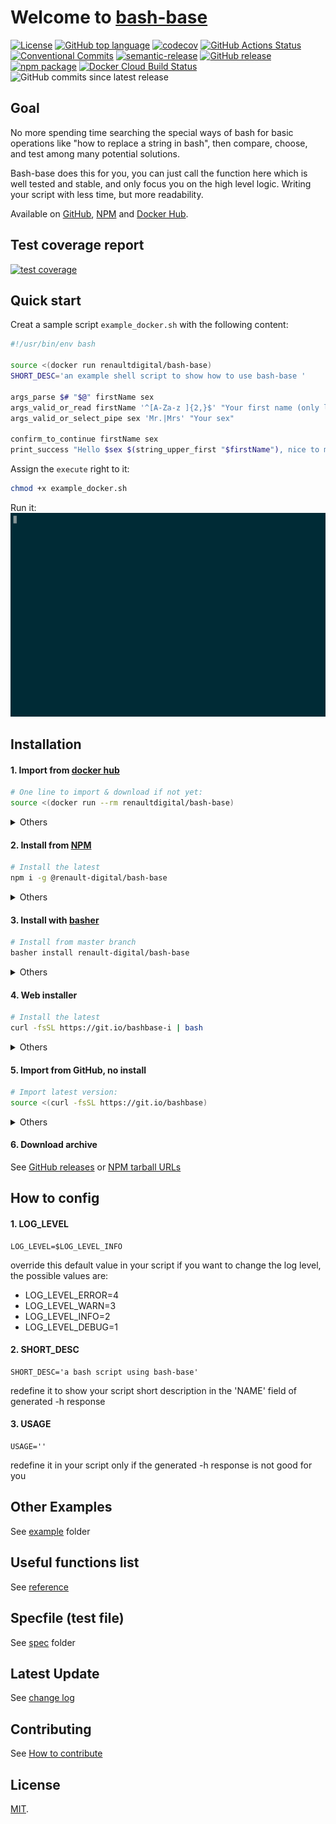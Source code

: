 # Welcome to [bash-base](https://renault-digital.github.io/bash-base)

[![License](https://img.shields.io/github/license/renault-digital/bash-base.svg)](https://github.com/renault-digital/bash-base/blob/master/LICENSE)
[![GitHub top language](https://img.shields.io/github/languages/top/renault-digital/bash-base.svg)](https://github.com/renault-digital/bash-base/search?l=Shell)
[![codecov](https://codecov.io/gh/renault-digital/bash-base/branch/master/graph/badge.svg)](https://codecov.io/gh/renault-digital/bash-base)
[![GitHub Actions Status](https://img.shields.io/github/workflow/status/renault-digital/bash-base/cicd?label=GithubActions)](https://github.com/renault-digital/bash-base/actions)
[![Conventional Commits](https://img.shields.io/badge/Conventional%20Commits-1.0.0-yellow.svg)](https://conventionalcommits.org)
[![semantic-release](https://img.shields.io/badge/%20%20%F0%9F%93%A6%F0%9F%9A%80-semantic--release-e10079.svg)](https://github.com/semantic-release/semantic-release)
[![GitHub release](https://img.shields.io/github/release/renault-digital/bash-base.svg)](https://github.com/renault-digital/bash-base/releases/latest)
[![npm package](https://img.shields.io/npm/v/@renault-digital/bash-base.svg)](https://www.npmjs.com/package/@renault-digital/bash-base)
[![Docker Cloud Build Status](https://img.shields.io/docker/pulls/renaultdigital/bash-base.svg)](https://hub.docker.com/r/renaultdigital/bash-base)
![GitHub commits since latest release](https://img.shields.io/github/commits-since/renault-digital/bash-base/latest)


## Goal

No more spending time searching the special ways of bash for basic operations like "how to replace a string in bash", then compare, choose, and test among many potential solutions.

Bash-base does this for you, you can just call the function here which is well tested and stable, and only focus you on the high level logic. Writing your script with less time, but more readability.

Available on [GitHub](https://github.com/renault-digital/bash-base), [NPM](https://www.npmjs.com/package/@renault-digital/bash-base) and [Docker Hub](https://hub.docker.com/r/renaultdigital/bash-base).


## Test coverage report
[![test coverage](https://codecov.io/gh/renault-digital/bash-base/graphs/tree.svg)](https://codecov.io/gh/renault-digital/bash-base)


## Quick start

Creat a sample script `example_docker.sh` with the following content:
```bash
#!/usr/bin/env bash

source <(docker run renaultdigital/bash-base)
SHORT_DESC='an example shell script to show how to use bash-base '

args_parse $# "$@" firstName sex
args_valid_or_read firstName '^[A-Za-z ]{2,}$' "Your first name (only letters)"
args_valid_or_select_pipe sex 'Mr.|Mrs' "Your sex"

confirm_to_continue firstName sex
print_success "Hello $sex $(string_upper_first "$firstName"), nice to meet you."
```

Assign the `execute` right to it:
```bash
chmod +x example_docker.sh
```

Run it:
![example-docker.gif](docs/example-docker.gif)


## Installation

#### 1. Import from [docker hub](https://hub.docker.com/r/renaultdigital/bash-base)

```bash
# One line to import & download if not yet:
source <(docker run --rm renaultdigital/bash-base)
```
<details>
<summary>Others</summary>

```bash
# To specify a version
source <(docker run --rm renaultdigital/bash-base:1.0.2)
# Update or uninstall
docker rmi -f renaultdigital/bash-base
```
</details>


#### 2. Install from [NPM](https://www.npmjs.com/package/@renault-digital/bash-base)

```bash
# Install the latest
npm i -g @renault-digital/bash-base
```
<details>
<summary>Others</summary>

```bash
# To specify a version
npm i @renault-digital/bash-base@1.6.0
# One line to import & install if not yet:
source bash-base 2>/dev/null || npm i -g @renault-digital/bash-base && source bash-base
# Verify the installation
man bash-base
# Uninstall
npm uninstall -g @renault-digital/bash-base
```
</details>


#### 3. Install with [basher](https://github.com/basherpm/basher)

```bash
# Install from master branch
basher install renault-digital/bash-base
```
<details>
<summary>Others</summary>

- The officially supported version is bash-base **v2.0.0** and later.
```bash
# To specify a version
basher install renault-digital/bash-base@v1.0.2
# Verify the installation
man bash-base
# Uninstall
basher uninstall renault-digital/bash-base
```
</details>


#### 4. Web installer

```bash
# Install the latest
curl -fsSL https://git.io/bashbase-i | bash
```
<details>
<summary>Others</summary>

- The directory installed is `~/.bash-base`.
- `https://git.io/bashbase-i` is redirected to [install.sh](https://github.com/renault-digital/bash-base/raw/master/scripts/install.sh)
- this way, your script will access github to check whether a newer version published each time it launched.
  For CI, it is recommended to use a specific version to avoid unexpected failures.
```bash
# or with wget
wget -O- https://git.io/bashbase-i | bash
# Verify the installation
man bash-base
# Uninstall all versions
curl -fsSL https://git.io/bashbase-i | bash -s uninstall
```

To specify a version:
```bash
curl -fsSL https://git.io/bashbase-i | bash -s v1.0.2
# Verify the installation
man bash-base.v1.0.2
```

Check if all functions of bash-base is compatible with current environment when install:
```bash
curl -fsSL https://git.io/bashbase-i | bash -s latest verify
curl -fsSL https://git.io/bashbase-i | bash -s v1.0.2 verify
```

One line to import & install if not yet:
```bash
source bash-base 2>/dev/null || curl -fsSL https://git.io/bashbase-i | bash
source bash-base 2>/dev/null || curl -fsSL https://git.io/bashbase-i | bash -s latest verify

source bash-base.v1.0.2 2>/dev/null || curl -fsSL https://git.io/bashbase-i | bash -s v1.0.2
source bash-base.v1.0.2 2>/dev/null || curl -fsSL https://git.io/bashbase-i | bash -s v1.0.2 verify
```

</details>


#### 5. Import from GitHub, no install

```bash
# Import latest version:
source <(curl -fsSL https://git.io/bashbase)
```
<details>
<summary>Others</summary>

- This way, your script need to access GitHub each time it launched.
```bash
# or with eval
eval "$(curl -fsSL https://git.io/bashbase)"
# To specify a version
source <(curl -fsSL https://raw.githubusercontent.com/renault-digital/bash-base/v1.0.2/bin/bash-base)
# Verify the import
string_trim ' hello '
```
</details>


#### 6. Download archive

See [GitHub releases](https://github.com/renault-digital/bash-base/releases) or [NPM tarball URLs](https://registry.npmjs.org/@renault-digital/bash-base)
  

## How to config

#### 1. LOG_LEVEL
```
LOG_LEVEL=$LOG_LEVEL_INFO
```
override this default value in your script if you want to change the log level, the possible values are:

- LOG_LEVEL_ERROR=4
- LOG_LEVEL_WARN=3
- LOG_LEVEL_INFO=2
- LOG_LEVEL_DEBUG=1


#### 2. SHORT_DESC
```
SHORT_DESC='a bash script using bash-base'
```
redefine it to show your script short description in the 'NAME' field of generated -h response


#### 3. USAGE
```
USAGE=''
```
redefine it in your script only if the generated -h response is not good for you


## Other Examples
See [example](example) folder

## Useful functions list
See [reference](docs/references.md)

## Specfile (test file)
See [spec](spec) folder

## Latest Update
See [change log](CHANGELOG.md)

## Contributing
See [How to contribute](CONTRIBUTING.md)

## License
[MIT](https://opensource.org/licenses/MIT).
